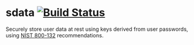 # sdata [![Build Status](https://magnum.travis-ci.com/mirrorx/sdata.svg?branch=master&token=bVhxrfzh3LxMJcPgjyx6)](https://magnum.travis-ci.com/mirrorx/sdata)

Securely store user data at rest using keys derived from user passwords, using
[NIST 800-132](http://csrc.nist.gov/publications/nistpubs/800-132/nist-sp800-132.pdf) recommendations.
